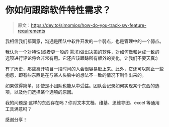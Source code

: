 # 你如何跟踪软件特性需求？

> 原文：<https://dev.to/simomios/how-do-you-track-sw-feature-requirements>

我相信我们都同意，沟通是团队中软件开发的一个弱点，也是管理中的一个弱点。

我认为一个对特性(或者更一般的
需求)做出决策的软件，对如何做和达成一致的选项进行评论将会非常有用。它还应该跟踪所有额外的变化，让我们不要天真:)

有了历史，那些离开项目一段时间的人会很容易赶上来。此外，它还可以防止一些抱怨，即有些东西是在与某人头脑中的想法不一致的情况下制作出来的。

如果做得简单，即使是小团队也能从中受益。团队会记录如何实现某个东西的选项，以及他们选择某个选项的原因。

我的问题是:这样的东西存在吗？你对文本文档、维基、思维导图、excel 等通用工具满意吗？

感谢分享！